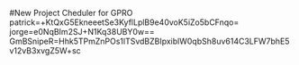 #New Project Cheduler for GPRO
patrick=+KtQxG5EkneeetSe3KyflLplB9e40voK5iZo5bCFnqo=
jorge=e0NqBIm2SJ+N1Kq38UBY0w==
GmBSnipeR=Hhk5TPmZnPOs1lTSvdBZBIpxiblW0qbSh8uv614C3LFW7bhE5v12vB3xvgZ5W+sc
